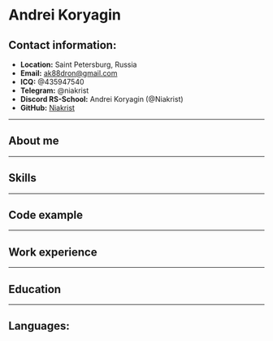 # Andrei Koryagin
## Contact information:

- **Location:** Saint Petersburg, Russia
- **Email:** ak88dron@gmail.com
- **ICQ:** @435947540
- **Telegram:** @niakrist
- **Discord RS-School:** Andrei Koryagin (@Niakrist)
- **GitHub:** [Niakrist](https://github.com/Niakrist/)

---
## About me
---
## Skills
---
## Code example
---
## Work experience
---
## Education
---
## Languages: